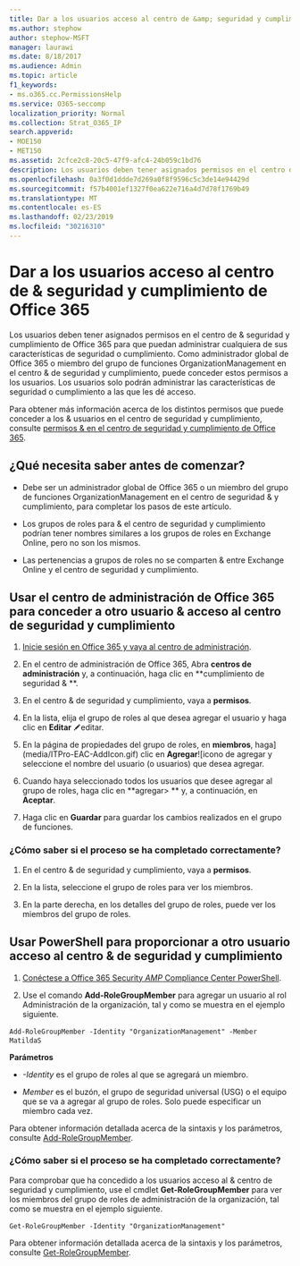 ```yaml
---
title: Dar a los usuarios acceso al centro de &amp; seguridad y cumplimiento de Office 365
ms.author: stephow
author: stephow-MSFT
manager: laurawi
ms.date: 8/18/2017
ms.audience: Admin
ms.topic: article
f1_keywords:
- ms.o365.cc.PermissionsHelp
ms.service: O365-seccomp
localization_priority: Normal
ms.collection: Strat_O365_IP
search.appverid:
- MOE150
- MET150
ms.assetid: 2cfce2c8-20c5-47f9-afc4-24b059c1bd76
description: Los usuarios deben tener asignados permisos en el centro de &amp; seguridad y cumplimiento de Office 365 para que puedan administrar cualquiera de sus características de seguridad o cumplimiento.
ms.openlocfilehash: 0a3f0d1ddde7d269a0f8f9596c5c3de14e94429d
ms.sourcegitcommit: f57b4001ef1327f0ea622e716a4d7d78f1769b49
ms.translationtype: MT
ms.contentlocale: es-ES
ms.lasthandoff: 02/23/2019
ms.locfileid: "30216310"
---
```

# <a name="give-users-access-to-the-office-365-security-amp-compliance-center"></a>Dar a los usuarios acceso al centro de &amp; seguridad y cumplimiento de Office 365

Los usuarios deben tener asignados permisos en el centro de &amp; seguridad y cumplimiento de Office 365 para que puedan administrar cualquiera de sus características de seguridad o cumplimiento. Como administrador global de Office 365 o miembro del grupo de funciones OrganizationManagement en el centro &amp; de seguridad y cumplimiento, puede conceder estos permisos a los usuarios. Los usuarios solo podrán administrar las características de seguridad o cumplimiento a las que les dé acceso. 
  
Para obtener más información acerca de los distintos permisos que puede conceder a los &amp; usuarios en el centro de seguridad y cumplimiento, consulte [permisos &amp; en el centro de seguridad y cumplimiento de Office 365](permissions-in-the-security-and-compliance-center.md).
  
## <a name="what-do-you-need-to-know-before-you-begin"></a>¿Qué necesita saber antes de comenzar?

- Debe ser un administrador global de Office 365 o un miembro del grupo de funciones OrganizationManagement en el centro de seguridad &amp; y cumplimiento, para completar los pasos de este artículo.
    
- Los grupos de roles para &amp; el centro de seguridad y cumplimiento podrían tener nombres similares a los grupos de roles en Exchange Online, pero no son los mismos. 
    
- Las pertenencias a grupos de roles no se comparten &amp; entre Exchange Online y el centro de seguridad y cumplimiento.
    
## <a name="use-the-office-365-admin-center-to-give-another-user-access-to-the-security-amp-compliance-center"></a>Usar el centro de administración de Office 365 para conceder a otro usuario &amp; acceso al centro de seguridad y cumplimiento

1. [Inicie sesión en Office 365 y vaya al centro de administración](https://go.microsoft.com/fwlink/p/?LinkId=525275).
    
2. En el centro de administración de Office 365, Abra **centros de administración** y, a continuación, haga clic en **cumplimiento de seguridad &amp; **. 
    
3. En el centro &amp; de seguridad y cumplimiento, vaya a **permisos**.
    
4. En la lista, elija el grupo de roles al que desea agregar el usuario y haga clic en **Editar** ![icono](media/O365_MDM_CreatePolicy_EditIcon.gif)editar.
    
5. En la página de propiedades del grupo de roles, en **miembros**, haga](media/ITPro-EAC-AddIcon.gif) clic en **Agregar**![icono de agregar y seleccione el nombre del usuario (o usuarios) que desea agregar. 
    
6. Cuando haya seleccionado todos los usuarios que desee agregar al grupo de roles, haga clic en **agregar\> ** y, a continuación, en **Aceptar**.
    
7. Haga clic en **Guardar** para guardar los cambios realizados en el grupo de funciones. 
    
### <a name="how-do-you-know-this-worked"></a>¿Cómo saber si el proceso se ha completado correctamente?

1. En el centro &amp; de seguridad y cumplimiento, vaya a **permisos**.
    
2. En la lista, seleccione el grupo de roles para ver los miembros.
    
3. En la parte derecha, en los detalles del grupo de roles, puede ver los miembros del grupo de roles.
    
## <a name="use-powershell-to-give-another-user-access-to-the-security-amp-compliance-center"></a>Usar PowerShell para proporcionar a otro usuario acceso al centro &amp; de seguridad y cumplimiento

1. [Conéctese a Office 365 Security _AMP_ Compliance Center PowerShell](https://docs.microsoft.com/en-us/powershell/exchange/office-365-scc/connect-to-scc-powershell/connect-to-scc-powershell?view=exchange-ps).
    
2. Use el comando **Add-RoleGroupMember** para agregar un usuario al rol Administración de la organización, tal y como se muestra en el ejemplo siguiente. 
    
  ```
  Add-RoleGroupMember -Identity "OrganizationManagement" -Member MatildaS
  
  ```

 **Parámetros**
  
- _-Identity_ es el grupo de roles al que se agregará un miembro. 
    
- _Member_ es el buzón, el grupo de seguridad universal (USG) o el equipo que se va a agregar al grupo de roles. Solo puede especificar un miembro cada vez. 
    
Para obtener información detallada acerca de la sintaxis y los parámetros, consulte [Add-RoleGroupMember](https://go.microsoft.com/fwlink/p/?LinkId=510859).
  
### <a name="how-do-you-know-this-worked"></a>¿Cómo saber si el proceso se ha completado correctamente?

Para comprobar que ha concedido a los usuarios acceso al &amp; centro de seguridad y cumplimiento, use el cmdlet **Get-RoleGroupMember** para ver los miembros del grupo de roles de administración de la organización, tal como se muestra en el ejemplo siguiente. 
  
```
Get-RoleGroupMember -Identity "OrganizationManagement"

```

Para obtener información detallada acerca de la sintaxis y los parámetros, consulte [Get-RoleGroupMember](https://go.microsoft.com/fwlink/p/?LinkId=510860).
  

